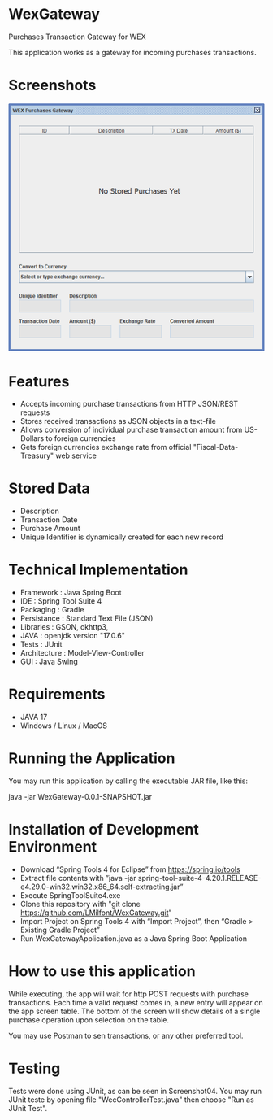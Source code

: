 # WexGateway
Purchases Transaction Gateway for WEX

This application works as a gateway for incoming purchases transactions.

# Screenshots

![alt text](https://github.com/LMilfont/WexGateway/blob/main/screenshots/Screenshot01.png?raw=false)

# Features

* Accepts incoming purchase transactions from HTTP JSON/REST requests
* Stores received transactions as JSON objects in a text-file
* Allows conversion of individual purchase transaction amount from US-Dollars to foreign currencies
* Gets foreign currencies exchange rate from official "Fiscal-Data-Treasury" web service

# Stored Data

* Description
* Transaction Date
* Purchase Amount
* Unique Identifier is dynamically created for each new record

# Technical Implementation

* Framework    : Java Spring Boot
* IDE          : Spring Tool Suite 4
* Packaging    : Gradle
* Persistance  : Standard Text File (JSON)
* Libraries    : GSON, okhttp3, 
* JAVA         : openjdk version "17.0.6"
* Tests        : JUnit
* Architecture : Model-View-Controller
* GUI          : Java Swing

# Requirements

* JAVA 17
* Windows / Linux / MacOS

# Running the Application

You may run this application by calling the executable JAR file, like this:

   java -jar WexGateway-0.0.1-SNAPSHOT.jar


# Installation of Development Environment

* Download “Spring Tools 4 for Eclipse” from https://spring.io/tools
* Extract file contents with ”java -jar spring-tool-suite-4-4.20.1.RELEASE-e4.29.0-win32.win32.x86_64.self-extracting.jar”
* Execute SpringToolSuite4.exe
* Clone this repository with "git clone https://github.com/LMilfont/WexGateway.git"
* Import Project on Spring Tools 4 with “Import Project”, then “Gradle > Existing Gradle Project”
* Run WexGatewayApplication.java as a Java Spring Boot Application

# How to use this application

While executing, the app will wait for http POST requests with purchase transactions.
Each time a valid request comes in, a new entry will appear on the app screen table.
The bottom of the screen will show details of a single purchase operation upon selection on the table.

You may use Postman to sen transactions, or any other preferred tool.


# Testing

Tests were done using JUnit, as can be seen in Screenshot04.
You may run JUnit teste by opening file "WecControllerTest.java" then choose "Run as JUnit Test".
 
 


